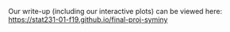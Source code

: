 Our write-up (including our interactive plots) can be viewed here: https://stat231-01-f19.github.io/final-proj-syminy
